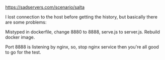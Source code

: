 https://sadservers.com/scenario/salta

I lost connection to the host before getting the history,
but basically there are some problems:

Mistyped in dockerfile, change 8880 to 8888, serve.js to server.js.
Rebuild docker image.

Port 8888 is listening by nginx, so, stop nginx service then you're all good to go for the test.
